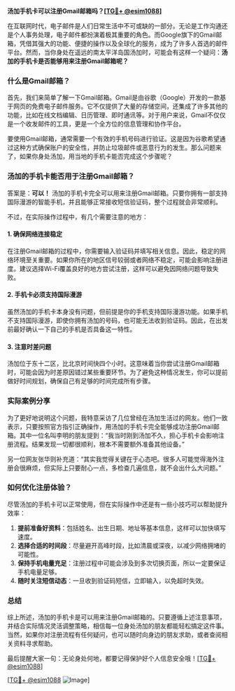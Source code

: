 **汤加手机卡可以注册Gmail邮箱吗？[[TG💪+ @esim1088](https://t.me/s/esim1088)]**

在互联网时代，电子邮件是人们日常生活中不可或缺的一部分。无论是工作沟通还是个人事务处理，电子邮件都扮演着极其重要的角色。而Google旗下的Gmail邮箱，凭借其强大的功能、便捷的操作以及全球化的服务，成为了许多人首选的邮件平台。然而，当你身处在遥远的南太平洋岛国汤加时，可能会有这样一个疑问：**汤加的手机卡是否能够用来注册Gmail邮箱呢？**

### 什么是Gmail邮箱？

首先，我们来简单了解一下Gmail邮箱。Gmail是由谷歌（Google）开发的一款基于网页的免费电子邮件服务。它不仅提供了大量的存储空间，还集成了许多其他的功能，比如在线文档编辑、日历管理、即时通讯等。对于用户来说，Gmail不仅仅是一个收发邮件的工具，更是一个全方位的信息管理和协作平台。

要使用Gmail邮箱，通常需要一个有效的手机号码进行验证。这是因为谷歌希望通过这种方式确保账户的安全性，并防止垃圾邮件或恶意行为的发生。那么问题来了，如果你身处汤加，用当地的手机卡能否完成这个步骤呢？

### 汤加的手机卡能否用于注册Gmail邮箱？

答案是：**可以！** 汤加的手机卡完全可以用来注册Gmail邮箱。只要你拥有一部支持国际漫游的智能手机，并且能够正常接收短信验证码，整个过程就会非常顺利。

不过，在实际操作过程中，有几个需要注意的地方：

#### 1. 确保网络连接稳定
在注册Gmail邮箱的过程中，你需要输入验证码并填写相关信息。因此，稳定的网络环境至关重要。如果你所在的地区信号较弱或者网络不稳定，可能会影响注册进度。建议选择Wi-Fi覆盖良好的地方尝试注册，这样可以避免因网络问题导致失败。

#### 2. 手机卡必须支持国际漫游
虽然汤加的手机卡本身没有问题，但前提是你的手机支持国际漫游功能。如果手机不支持国际漫游，即使你拥有汤加的号码，也可能无法收到验证码。因此，在出发前最好确认一下自己的手机是否具备这一特性。

#### 3. 注意时差问题
汤加位于东十二区，比北京时间快四个小时。这意味着当你尝试注册Gmail邮箱时，可能会因为时差原因错过某些重要环节。为了避免这种情况发生，你可以提前做好时间规划，确保自己有足够的时间完成所有步骤。

### 实际案例分享

为了更好地说明这个问题，我特意采访了几位曾经在汤加生活过的网友。他们一致表示，只要按照官方指引正确操作，用汤加的手机卡完全能够成功注册Gmail邮箱。其中一位名叫李明的朋友提到：“我当时刚到汤加不久，担心手机卡会影响注册流程。结果发现一切都很顺利，根本不需要额外准备其他设备。”

另一位网友张华则补充道：“其实我觉得关键在于心态吧。很多人可能觉得海外注册会很麻烦，但实际上只要耐心一点，多检查几遍信息，就不会出什么大问题。”

### 如何优化注册体验？

尽管汤加的手机卡可以正常使用，但在实际操作中还是有一些小技巧可以帮助提升效率：

1. **提前准备好资料**：包括姓名、出生日期、地址等基本信息，这样可以加快填写速度。
2. **选择合适的时间段**：尽量避开高峰时段，比如清晨或深夜，以减少网络拥堵的可能性。
3. **保持手机电量充足**：注册过程中可能会涉及到多次切换页面，所以一定要保证手机电量足够。
4. **随时关注短信动态**：一旦收到验证码短信，立即输入，以免超时失效。

### 总结

综上所述，汤加的手机卡是可以用来注册Gmail邮箱的。只要遵循上述注意事项，并结合实际情况灵活调整策略，相信每一位身处汤加的朋友都能轻松搞定这件事。当然，如果你对注册流程有任何疑问，也可以随时向身边的朋友求助，或者查阅相关资料寻求帮助。

最后提醒大家一句：无论身处何地，都要记得保护好个人信息安全哦！[[TG💪+ @esim1088](https://t.me/s/esim1088)] 

[[TG💪+ @esim1088](https://t.me/s/esim1088) ![Image](https://i.postimg.cc/4NQfJmqS/Snipaste-2025-05-13-00-14-12.png)]